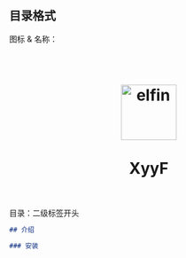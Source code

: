 ## 目录格式

图标 & 名称：

<h1 align="center">
<br>
  <a href="https://github.com/XyyF/XyyF"><img src="https://rengarxiao.com/XyyF/images/elfin.png" alt="elfin" width="100"></a>
  <br>
    <br>
  XyyF
  <br><br>
</h1>

目录：二级标签开头

```markdown
## 介绍

### 安装
```